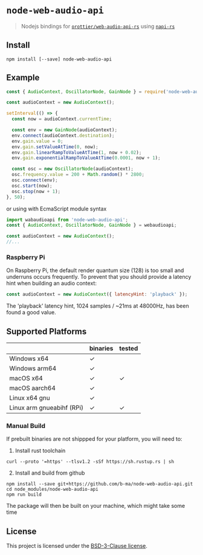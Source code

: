 # `node-web-audio-api`

> Nodejs bindings for [`orottier/web-audio-api-rs`](https://github.com/orottier/web-audio-api-rs/) using [`napi-rs`](https://github.com/napi-rs/napi-rs/)

## Install

```
npm install [--save] node-web-audio-api
```

## Example

```js
const { AudioContext, OscillatorNode, GainNode } = require('node-web-audio-api');

const audioContext = new AudioContext();

setInterval(() => {
  const now = audioContext.currentTime;

  const env = new GainNode(audioContext);
  env.connect(audioContext.destination);
  env.gain.value = 0;
  env.gain.setValueAtTime(0, now);
  env.gain.linearRampToValueAtTime(1, now + 0.02);
  env.gain.exponentialRampToValueAtTime(0.0001, now + 1);

  const osc = new OscillatorNode(audioContext);
  osc.frequency.value = 200 + Math.random() * 2800;
  osc.connect(env);
  osc.start(now);
  osc.stop(now + 1);
}, 50);
```

or using with EcmaScript module syntax

```js
import wabaudioapi from 'node-web-audio-api';
const { AudioContext, OscillatorNode, GainNode } = webaudioapi;

const audioContext = new AudioContext();
//...
```

### Raspberry Pi

On Raspberry Pi, the default render quantum size (128) is too small and underruns 
occurs frequently. To prevent that you should provide a latency hint when building
an audio context:

```js
const audioContext = new AudioContext({ latencyHint: 'playback' });
```

The 'playback' latency hint, 1024 samples / ~21ms at 48000Hz, has been found 
a good value.

## Supported Platforms

|                            | binaries | tested |
| ---------------------------| ------   | ------ |
| Windows x64                | ✓        |        |
| Windows arm64              | ✓        |        |
| macOS x64                  | ✓        | ✓      |
| macOS aarch64              | ✓        |        |
| Linux x64 gnu              | ✓        |        |
| Linux arm gnueabihf (RPi)  | ✓        | ✓      |


### Manual Build

If prebuilt binaries are not shippped for your platform, you will need to:

1. Install rust toolchain

```
curl --proto '=https' --tlsv1.2 -sSf https://sh.rustup.rs | sh
```

2. Install and build from github

```
npm install --save git+https://github.com/b-ma/node-web-audio-api.git
cd node_modules/node-web-audio-api
npm run build
```

The package will then be built on your machine, which might take some time


## License

This project is licensed under the [BSD-3-Clause license](./LICENSE).
